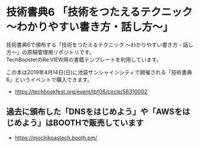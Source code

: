 # 技術書典6 「技術をつたえるテクニック ～わかりやすい書き方・話し方～」

技術書典6で頒布する「技術をつたえるテクニック ～わかりやすい書き方・話し方～」の原稿管理用リポジトリです。  
TechBoosterのRe:VIEW用の書籍テンプレートを利用しています。

この本は2019年4月14日(日)に池袋サンシャインシティで開催される「技術書典6」というイベントで購入できます。
* https://techbookfest.org/event/tbf06/circle/56310002

## 過去に頒布した「DNSをはじめよう」や「AWSをはじめよう」はBOOTHで販売しています
* https://mochikoastech.booth.pm/
